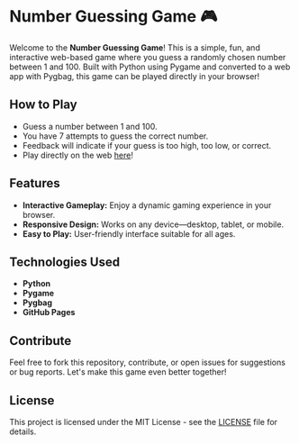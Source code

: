 # Number Guessing Game 🎮

Welcome to the **Number Guessing Game**! This is a simple, fun, and interactive web-based game where you guess a randomly chosen number between 1 and 100. Built with Python using Pygame and converted to a web app with Pygbag, this game can be played directly in your browser!

## How to Play
- Guess a number between 1 and 100.
- You have 7 attempts to guess the correct number.
- Feedback will indicate if your guess is too high, too low, or correct.
- Play directly on the web [here](https://yourusername.github.io/guessing-number-game)!

## Features
- **Interactive Gameplay:** Enjoy a dynamic gaming experience in your browser.
- **Responsive Design:** Works on any device—desktop, tablet, or mobile.
- **Easy to Play:** User-friendly interface suitable for all ages.

## Technologies Used
- **Python**
- **Pygame**
- **Pygbag**
- **GitHub Pages**

## Contribute
Feel free to fork this repository, contribute, or open issues for suggestions or bug reports. Let's make this game even better together!

## License
This project is licensed under the MIT License - see the [LICENSE](./LICENSE) file for details.
